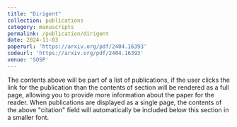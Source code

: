 ```yaml
---
title: "Dirigent"
collection: publications
category: manuscripts
permalink: /publication/dirigent
date: 2024-11-03
paperurl: 'https://arxiv.org/pdf/2404.16393'
codeurl: 'https://arxiv.org/pdf/2404.16393'
venue: 'SOSP'
---
```


The contents above will be part of a list of publications, if the user clicks the link for the publication than the contents of section will be rendered as a full page, allowing you to provide more information about the paper for the reader. When publications are displayed as a single page, the contents of the above "citation" field will automatically be included below this section in a smaller font.
